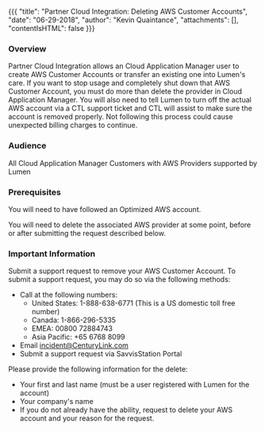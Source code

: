 {{{
  "title": "Partner Cloud Integration: Deleting AWS Customer Accounts",
  "date": "06-29-2018",
  "author": "Kevin Quaintance",
  "attachments": [],
  "contentIsHTML": false
}}}

### Overview

Partner Cloud Integration allows an Cloud Application Manager user to create AWS Customer Accounts or transfer an existing one into Lumen's care. If you want to stop usage and completely shut down that AWS Customer Account, you must do more than delete the provider in Cloud Application Manager. You will also need to tell Lumen to turn off the actual AWS account via a CTL support ticket and CTL will assist to make sure the account is removed properly.  Not following this process could cause unexpected billing charges to continue.

### Audience

All Cloud Application Manager Customers with AWS Providers supported by Lumen

### Prerequisites

You will need to have followed an Optimized AWS account.

You will need to delete the associated AWS provider at some point, before or after submitting the request described below.

### Important Information

Submit a support request to remove your AWS Customer Account. To submit a support request, you may do so via the following methods:

* Call at the following numbers:
    * United States: 1-888-638-6771 (This is a US domestic toll free number)
    * Canada: 1-866-296-5335
    * EMEA: 00800 72884743
    * Asia Pacific: +65 6768 8099
* Email incident@CenturyLink.com
* Submit a support request via SavvisStation Portal

Please provide the following information for the delete:

* Your first and last name (must be a user registered with Lumen for the account)
* Your company's name
* If you do not already have the ability, request to delete your AWS account and your reason for the request.

